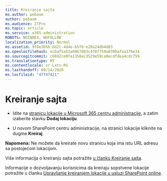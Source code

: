 ```yaml
---
title: Kreiranje sajta
ms.author: pebaum
author: pebaum
ms.audience: ITPro
ms.topic: article
ms.service: o365-administration
ROBOTS: NOINDEX, NOFOLLOW
localization_priority: Normal
ms.assetid: 9f8e385b-dd2c-4d4e-b5f0-e28a24db4d83
ms.openlocfilehash: ecbaf5a52a0867893c470f759a030bafea376e34
ms.sourcegitcommit: c6692ce0fa1358ec3529e59ca0ecdfdea4cdc759
ms.translationtype: MT
ms.contentlocale: sr-Latn-RS
ms.lasthandoff: 09/14/2020
ms.locfileid: "47747421"
---
```

# <a name="create-a-site"></a>Kreiranje sajta

- Idite na [stranicu lokacije u Microsoft 365 centru administracije](https://portal.office.com/adminportal/home#/SitesList), a zatim izaberite stavku **Dodaj lokaciju**. 
    
- U novom SharePoint centru administracije, na stranici lokacije kliknite na dugme **Kreiraj**. 
    
**Napomena:** Ne možete da kreirate novu stranicu koja ima istu URL adresu sa postojećom lokacijom. 
  
Više informacija o kreiranju sajta potražite [u članku Kreiranje sajta](https://go.microsoft.com/fwlink/?linkid=866295).
  
Informacije o dozvoljavanju korisnicima da kreiraju sopstvene lokacije potražite u članku [Upravljanje kreiranjem lokacije u usluzi SharePoint online](https://go.microsoft.com/fwlink/?linkid=866296).
  


